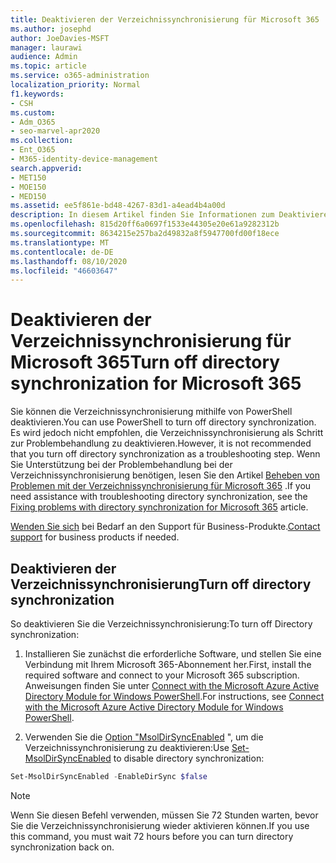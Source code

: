 ```yaml
---
title: Deaktivieren der Verzeichnissynchronisierung für Microsoft 365
ms.author: josephd
author: JoeDavies-MSFT
manager: laurawi
audience: Admin
ms.topic: article
ms.service: o365-administration
localization_priority: Normal
f1.keywords:
- CSH
ms.custom:
- Adm_O365
- seo-marvel-apr2020
ms.collection:
- Ent_O365
- M365-identity-device-management
search.appverid:
- MET150
- MOE150
- MED150
ms.assetid: ee5f861e-bd48-4267-83d1-a4ead4b4a00d
description: In diesem Artikel finden Sie Informationen zum Deaktivieren der Verzeichnissynchronisierung für Microsoft 365 mithilfe von PowerShell.
ms.openlocfilehash: 815d20ff6a0697f1533e44305e20e61a9282312b
ms.sourcegitcommit: 8634215e257ba2d49832a8f5947700fd00f18ece
ms.translationtype: MT
ms.contentlocale: de-DE
ms.lasthandoff: 08/10/2020
ms.locfileid: "46603647"
---
```

# <a name="turn-off-directory-synchronization-for-microsoft-365"></a><span data-ttu-id="88378-103">Deaktivieren der Verzeichnissynchronisierung für Microsoft 365</span><span class="sxs-lookup"><span data-stu-id="88378-103">Turn off directory synchronization for Microsoft 365</span></span>
<span data-ttu-id="88378-104">Sie können die Verzeichnissynchronisierung mithilfe von PowerShell deaktivieren.</span><span class="sxs-lookup"><span data-stu-id="88378-104">You can use PowerShell to turn off directory synchronization.</span></span> <span data-ttu-id="88378-105">Es wird jedoch nicht empfohlen, die Verzeichnissynchronisierung als Schritt zur Problembehandlung zu deaktivieren.</span><span class="sxs-lookup"><span data-stu-id="88378-105">However, it is not recommended that you turn off directory synchronization as a troubleshooting step.</span></span> <span data-ttu-id="88378-106">Wenn Sie Unterstützung bei der Problembehandlung bei der Verzeichnissynchronisierung benötigen, lesen Sie den Artikel [Beheben von Problemen mit der Verzeichnissynchronisierung für Microsoft 365](fix-problems-with-directory-synchronization.md) .</span><span class="sxs-lookup"><span data-stu-id="88378-106">If you need assistance with troubleshooting directory synchronization, see the [Fixing problems with directory synchronization for Microsoft 365](fix-problems-with-directory-synchronization.md) article.</span></span> 
  
<span data-ttu-id="88378-107">[Wenden Sie sich](https://support.office.com/article/32a17ca7-6fa0-4870-8a8d-e25ba4ccfd4b) bei Bedarf an den Support für Business-Produkte.</span><span class="sxs-lookup"><span data-stu-id="88378-107">[Contact support](https://support.office.com/article/32a17ca7-6fa0-4870-8a8d-e25ba4ccfd4b) for business products if needed.</span></span>
  
## <a name="turn-off-directory-synchronization"></a><span data-ttu-id="88378-108">Deaktivieren der Verzeichnissynchronisierung</span><span class="sxs-lookup"><span data-stu-id="88378-108">Turn off directory synchronization</span></span>  
<span data-ttu-id="88378-109">So deaktivieren Sie die Verzeichnissynchronisierung:</span><span class="sxs-lookup"><span data-stu-id="88378-109">To turn off Directory synchronization:</span></span>
  
1. <span data-ttu-id="88378-110">Installieren Sie zunächst die erforderliche Software, und stellen Sie eine Verbindung mit Ihrem Microsoft 365-Abonnement her.</span><span class="sxs-lookup"><span data-stu-id="88378-110">First, install the required software and connect to your Microsoft 365 subscription.</span></span> <span data-ttu-id="88378-111">Anweisungen finden Sie unter [Connect with the Microsoft Azure Active Directory Module for Windows PowerShell](https://docs.microsoft.com/office365/enterprise/powershell/connect-to-office-365-powershell#connect-with-the-microsoft-azure-active-directory-module-for-windows-powershell).</span><span class="sxs-lookup"><span data-stu-id="88378-111">For instructions, see [Connect with the Microsoft Azure Active Directory Module for Windows PowerShell](https://docs.microsoft.com/office365/enterprise/powershell/connect-to-office-365-powershell#connect-with-the-microsoft-azure-active-directory-module-for-windows-powershell).</span></span>
    
2. <span data-ttu-id="88378-112">Verwenden Sie die [Option "MsolDirSyncEnabled](https://go.microsoft.com/fwlink/p/?LinkId=821939) ", um die Verzeichnissynchronisierung zu deaktivieren:</span><span class="sxs-lookup"><span data-stu-id="88378-112">Use [Set-MsolDirSyncEnabled](https://go.microsoft.com/fwlink/p/?LinkId=821939) to disable directory synchronization:</span></span> 
    
  ```powershell
  Set-MsolDirSyncEnabled -EnableDirSync $false
  ```

>[!Note]
><span data-ttu-id="88378-113">Wenn Sie diesen Befehl verwenden, müssen Sie 72 Stunden warten, bevor Sie die Verzeichnissynchronisierung wieder aktivieren können.</span><span class="sxs-lookup"><span data-stu-id="88378-113">If you use this command, you must wait 72 hours before you can turn directory synchronization back on.</span></span>
>
 
